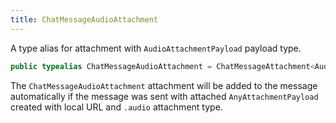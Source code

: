 ```yaml
---
title: ChatMessageAudioAttachment
---
```


A type alias for attachment with `AudioAttachmentPayload` payload type.

``` swift
public typealias ChatMessageAudioAttachment = ChatMessageAttachment<AudioAttachmentPayload>
```

The `ChatMessageAudioAttachment` attachment will be added to the message automatically
if the message was sent with attached `AnyAttachmentPayload` created with
local URL and `.audio` attachment type.
